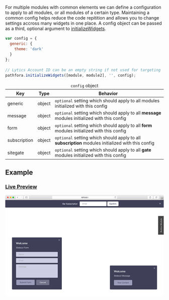For multiple modules with common elements we can define a configuration to apply to all modules, or all modules of a certain type. Maintaining a common config helps reduce the code repitition and allows you to change settings accross many widgets in one place. A config object can be passed as a third, optional argument to [initializeWidgets](/api/methods.md#initializewidgets).

``` javascript
var config = {
  generic: {
    theme: 'dark'
  }
};

// Lytics Account ID can be an empty string if not used for targeting
pathfora.initializeWidgets([module, module2], '', config);
```

<table>
  <thead>
    <tr>
      <td colspan="3" align="center"><code>config</code> object</td>
    </tr>
    <tr>
      <th>Key</th>
      <th>Type</th>
      <th>Behavior</th>
    </tr>
  </thead>
  <tr>
    <td>generic</td>
    <td>object</td>
    <td><code>optional</code> setting which should apply to all modules initialized with this config</td>
  </tr>
  <tr>
    <td>message</td>
    <td>object</td>
    <td><code>optional</code> setting which should apply to all <b>message</b> modules initialized with this config</td>
  </tr>
   <tr>
    <td>form</td>
    <td>object</td>
    <td><code>optional</code> setting which should apply to all <b>form</b> modules initialized with this config</td>
  </tr>
  <tr>
    <td>subscription</td>
    <td>object</td>
    <td><code>optional</code> setting which should apply to all <b>subscription</b> modules initialized with this config</td>
  </tr>
   <tr>
    <td>sitegate</td>
    <td>object</td>
    <td><code>optional</code> setting which should apply to all <b>gate</b> modules initialized with this config</td>
  </tr>
 </table>

## Example

<h3><a href="../../examples/preview/config/config.html" target="_blank">Live Preview</a></h3>

![General Config](../examples/img/config/config.png)

<pre data-src="../../examples/src/config/config.js"></pre>
